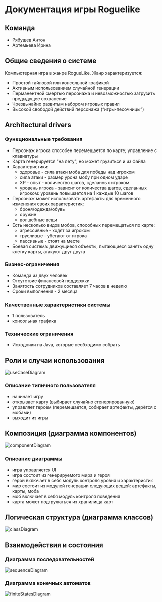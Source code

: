 # Документация игры Roguelike

## Команда
- Рябушев Антон
- Артемьева Ирина


## Общие сведения о системе
Компьютерная игра в жанре RogueLike.
Жанр характеризуется:
- Простой тайловой или консольной графикой
- Активным использованием случайной генерации
- Перманентной смертью персонажа и невозможностью загрузить предыдущее сохранение
- Чрезвычайно развитым набором игровых правил
- Высокой свободой действий персонажа (“игры-песочницы”)


## Architectural drivers

### Функциональные требования
- Персонаж игрока способен перемещается по карте; управление с клавиатуры
- Карта генерируется "на лету", но может грузиться и из файла
- Характеристики:
  - здоровье - сила атаки моба для победы над игроком
  - сила атаки - размер урона мобу при одном ударе
  - XP - опыт - количество шагов, сделанных игроком
  - уровень игрока - зависит от количества шагов, сделанных игроком: уровень повышается на 1 каждые 10 шагов
- Персонаж может использовать артефакты для временного изменения своих характеристик:
  - броня/одежда/обувь
  - оружие
  - волшебные вещи
- Есть несколько видов мобов, способных перемещаться по карте:
  - агрессивные - ходят за игроком
  - трусливые - убегают от игрока
  - пассивные - стоят на месте
- Боевая система: движущиеся объекты, пытающиеся занять одну клетку карты, атакуют друг друга

### Бизнес-ограничения
- Команда из двух человек
- Отсутствие финансовой поддержки
- Занятость сотрудников составляет 7 часов в неделю
- Сроки выполнения - 2 месяца

### Качественные характеристики системы
- 1 пользователь
- консольная графика

### Технические ограничения
- Исходники на Java, которые необходимо собрать


## Роли и случаи использования
![useCaseDiagram](docs/useCaseDiagram.png)
### Описание типичного пользователя
 - начинает игру
 - открывает карту (выбирает случайно сгенерированную)
 - управляет героем (перемещается, собирает артефакты, дерётся с мобами)
 - выходит из игры

## Композиция (диаграмма компонентов)
![componentDiagram](docs/componentDiagram.png)
### Описание диаграммы
 - игра управляется UI
 - игра состоит из генерируемого мира и героя
 - герой включает в себя модуль контроля уровня и характеристик
 - мир состоит из модулей генерации следующих вещей: артефакты, карты, моба
 - моб включает в себя модуль контроля поведения
 - карта может подгружаться из хранилища карт


## Логическая структура (диаграмма классов)
![classDiagram](docs/classDiagram.png)


## Взаимодействия и состояния
### Диаграмма последовательностей
![sequenceDiagram](docs/sequenceDiagram.png)

### Диаграмма конечных автоматов
![finiteStatesDiagram](docs/finiteStatesDiagram.png)
